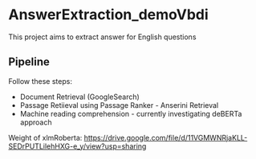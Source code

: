 # AnswerExtraction_demoVbdi

This project aims to extract answer for English questions

## Pipeline

Follow these steps:

- Document Retrieval (GoogleSearch)
- Passage Retiieval using Passage Ranker - Anserini Retrieval
- Machine reading comprehension - currently investigating deBERTa approach

Weight of xlmRoberta: https://drive.google.com/file/d/11VGMWNRjaKLL-SEDrPUTLilehHXG-e_y/view?usp=sharing
